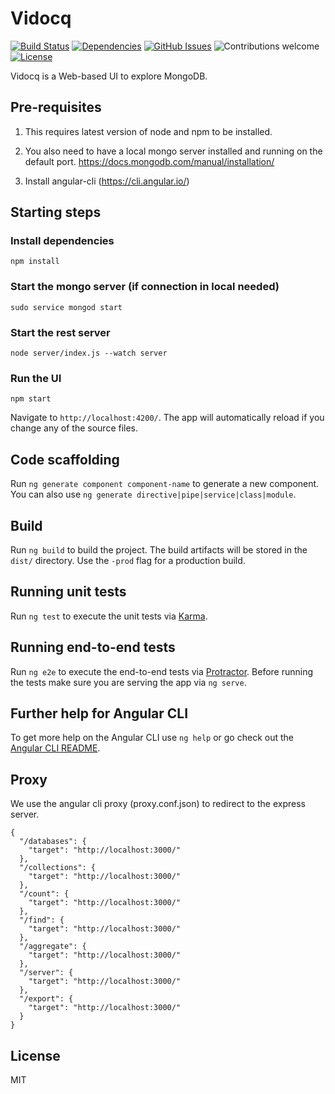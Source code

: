 # Vidocq

[![Build Status](https://secure.travis-ci.org/AmadeusITGroup/Vidocq.svg?branch=master)](http://travis-ci.org/AmadeusITGroup/Vidocq)
[![Dependencies](https://www.versioneye.com/user/projects/59bab29c368b080043a6f9da/badge.svg?style=flat-square)](https://www.versioneye.com/user/projects/59bab29c368b080043a6f9da/)
[![GitHub Issues](https://img.shields.io/github/issues/AmadeusITGroup/Vidocq.svg)](https://github.com/AmadeusITGroup/Vidocq/issues)
![Contributions welcome](https://img.shields.io/badge/contributions-welcome-brightgreen.svg)
[![License](https://img.shields.io/badge/license-MIT-blue.svg)](https://opensource.org/licenses/MIT)

Vidocq is a Web-based UI to explore MongoDB. 

## Pre-requisites

1. This requires latest version of node and npm to be installed.

2. You also need to have a local mongo server installed and running on the default port.
https://docs.mongodb.com/manual/installation/

3. Install angular-cli (https://cli.angular.io/)

## Starting steps

### Install dependencies

```npm install```

### Start the mongo server (if connection in local needed)

```sudo service mongod start``` 

### Start the rest server

```node server/index.js --watch server```

### Run the UI

```npm start```

Navigate to `http://localhost:4200/`. The app will automatically reload if you change any of the source files.


## Code scaffolding

Run `ng generate component component-name` to generate a new component. You can also use `ng generate directive|pipe|service|class|module`.

## Build

Run `ng build` to build the project. The build artifacts will be stored in the `dist/` directory. Use the `-prod` flag for a production build.

## Running unit tests

Run `ng test` to execute the unit tests via [Karma](https://karma-runner.github.io).

## Running end-to-end tests

Run `ng e2e` to execute the end-to-end tests via [Protractor](http://www.protractortest.org/).
Before running the tests make sure you are serving the app via `ng serve`.

## Further help for Angular CLI

To get more help on the Angular CLI use `ng help` or go check out the [Angular CLI README](https://github.com/angular/angular-cli/blob/master/README.md).


## Proxy

We use the angular cli proxy (proxy.conf.json) to redirect to the express server.

```
{
  "/databases": {
    "target": "http://localhost:3000/"
  },
  "/collections": {
    "target": "http://localhost:3000/"
  },
  "/count": {
    "target": "http://localhost:3000/"
  },
  "/find": {
    "target": "http://localhost:3000/"
  },
  "/aggregate": {
    "target": "http://localhost:3000/"
  },
  "/server": {
    "target": "http://localhost:3000/"
  },
  "/export": {
    "target": "http://localhost:3000/"
  }
}
```

## License
MIT



